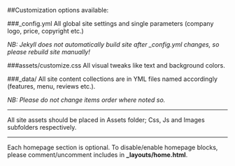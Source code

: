 ##Customization options available:

###_config.yml
All global site settings and single parameters (company logo, price, copyright etc.)

*NB: Jekyll does not automatically build site after _config.yml changes, so please rebuild site manually!*

###assets/customize.css
All visual tweaks like text and background colors.

###_data/
All site content collections are in YML files named accordingly (features, menu, reviews etc.).

*NB: Please do not change items order where noted so.*

---

All site assets should be placed in Assets folder; Css, Js and Images subfolders respectively.

---

Each homepage section is optional. To disable/enable homepage blocks, please comment/uncomment includes in **_layouts/home.html**.